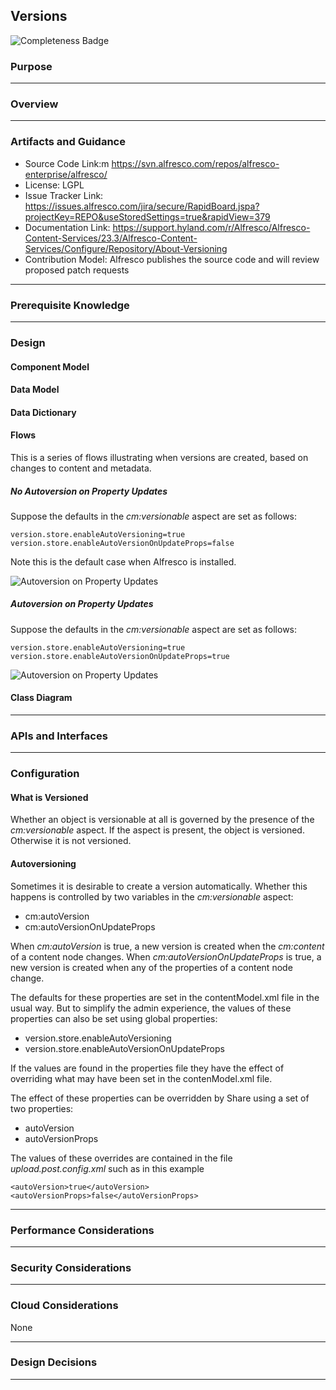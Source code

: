 
## Versions

![Completeness Badge](https://img.shields.io/badge/Document_Level-In_Progress-yellow.svg?style=flat-square)

### Purpose

***

### Overview

***

### Artifacts and Guidance

* Source Code Link:m https://svn.alfresco.com/repos/alfresco-enterprise/alfresco/
* License: LGPL
* Issue Tracker Link: https://issues.alfresco.com/jira/secure/RapidBoard.jspa?projectKey=REPO&useStoredSettings=true&rapidView=379
* Documentation Link: https://support.hyland.com/r/Alfresco/Alfresco-Content-Services/23.3/Alfresco-Content-Services/Configure/Repository/About-Versioning
* Contribution Model: Alfresco publishes the source code and will review proposed patch requests
***


### Prerequisite Knowledge

***

### Design

#### Component Model

#### Data Model

#### Data Dictionary

#### Flows

This is a series of flows illustrating when versions are created, based on changes to content and metadata.

##### No Autoversion on Property Updates
Suppose the defaults in the _cm:versionable_ aspect are set as follows:
```
version.store.enableAutoVersioning=true
version.store.enableAutoVersionOnUpdateProps=false
```
Note this is the default case when Alfresco is installed.

![Autoversion on Property Updates](./resource/sequence/noautoversionprops.png)


##### Autoversion on Property Updates
Suppose the defaults in the _cm:versionable_ aspect are set as follows:
```
version.store.enableAutoVersioning=true
version.store.enableAutoVersionOnUpdateProps=true
```
![Autoversion on Property Updates](./resource/sequence/autoversionprops.png)


#### Class Diagram

***

### APIs and Interfaces

***

### Configuration

#### What is Versioned
Whether an object is versionable at all is governed by the presence of the _cm:versionable_ aspect.
If the aspect is present, the object is versioned.  Otherwise it is not versioned.

#### Autoversioning

Sometimes it is desirable to create a version automatically.  Whether this happens is controlled by two variables in the _cm:versionable_ aspect:

* cm:autoVersion
* cm:autoVersionOnUpdateProps


When _cm:autoVersion_ is true, a new version is created when the _cm:content_ of a content node changes.
When _cm:autoVersionOnUpdateProps_ is true, a new version is created when any of the properties of a content node change.

The defaults for these properties are set in the contentModel.xml file in the usual way.  But to simplify the admin experience, the values of these properties can also be set using global properties:
* version.store.enableAutoVersioning
* version.store.enableAutoVersionOnUpdateProps

If the values are found in the properties file they have the effect of overriding what may have been set in the contenModel.xml file.

The effect of these properties can be overridden by Share using a set of two properties:

* autoVersion
* autoVersionProps

The values of these overrides are contained in the file _upload.post.config.xml_ such as in this example
```
<autoVersion>true</autoVersion>
<autoVersionProps>false</autoVersionProps>
```

***

### Performance Considerations
***

### Security Considerations
***

### Cloud Considerations
None

***

### Design Decisions

***
